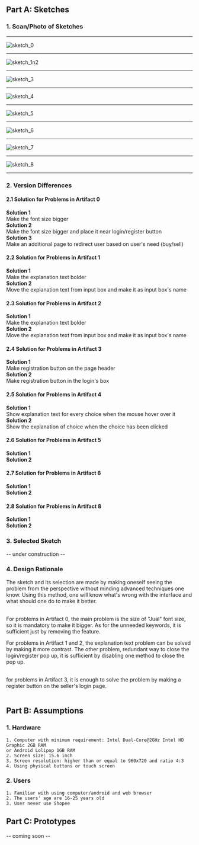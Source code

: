 ## Part A: Sketches

### 1. Scan/Photo of Sketches
---

![sketch_0](image/sketch_0.png)

---

![sketch_1n2](image/sketch_1n2.png)

---

![sketch_3](image/sketch_3.png)

---

![sketch_4](image/sketch_4.png)

---

![sketch_5](image/sketch_5.png)

---

![sketch_6](image/sketch_6.png)

---

![sketch_7](image/sketch_7.png)

---

![sketch_8](image/sketch_8.png)

---
### 2. Version Differences
#### 2.1 Solution for Problems in Artifact 0
**Solution 1** <br/>
Make the font size bigger <br/>
**Solution 2**<br/>
Make the font size bigger and place it near login/register button<br/>
**Solution 3**<br/>
Make an additional page to redirect user based on user's need (buy/sell)<br/>

#### 2.2 Solution for Problems in Artifact 1
**Solution 1**<br/>
Make the explanation text bolder<br/>
**Solution 2**<br/>
Move the explanation text from input box and make it as input box's name<br/>

#### 2.3 Solution for Problems in Artifact 2
**Solution 1**<br/>
Make the explanation text bolder<br/>
**Solution 2**<br/>
Move the explanation text from input box and make it as input box's name<br/>

#### 2.4 Solution for Problems in Artifact 3
**Solution 1**<br/>
Make registration button on the page header<br/>
**Solution 2**<br/>
Make registration button in the login's box<br/>

#### 2.5 Solution for Problems in Artifact 4
**Solution 1**<br/>
Show explanation text for every choice when the mouse hover over it<br/>
**Solution 2**<br/>
Show the explanation of choice when the choice has been clicked<br/>

#### 2.6 Solution for Problems in Artifact 5
**Solution 1**<br/>
**Solution 2**<br/>

#### 2.7 Solution for Problems in Artifact 6
**Solution 1**<br/>
**Solution 2**<br/>

#### 2.8 Solution for Problems in Artifact 8
**Solution 1**<br/>
**Solution 2**<br/>

### 3. Selected Sketch
-- under construction --

### 4. Design Rationale
The sketch and its selection are made by making oneself seeing the problem from the perspective without minding advanced techniques one know. Using this method, one will know what's wrong with the interface and what should one do to make it better.<br/><br/>

For problems in Artifact 0, the main problem is the size of "Jual" font size, so it is mandatory to make it bigger. As for the unneeded keywords, it is sufficient just by removing the feature.

For problems in Artifact 1 and 2, the explanation text problem can be solved by making it more contrast. The other problem, redundant way to close the login/register pop up, it is sufficient by disabling one method to close the pop up.<br/><br/>

for problems in Artifact 3, it is enough to solve the problem by making a register button on the seller's login page.<br/><br/>


## Part B: Assumptions
### 1. Hardware
```
1. Computer with minimum requirement: Intel Dual-Core@2GHz Intel HD Graphic 2GB RAM
or Android Lolipop 1GB RAM
2. Screen size: 15.6 inch
3. Screen resolution: higher than or equal to 960x720 and ratio 4:3
4. Using physical buttons or touch screen
```

### 2. Users
```
1. Familiar with using computer/android and web browser
2. The users' age are 16-25 years old
3. User never use Shopee
```

## Part C: Prototypes
-- coming soon --
